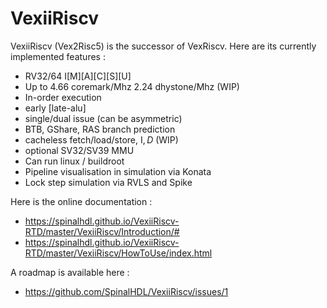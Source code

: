 # VexiiRiscv

VexiiRiscv (Vex2Risc5) is the successor of VexRiscv. Here are its currently implemented features :

- RV32/64 I[M][A][C][S][U]
- Up to 4.66 coremark/Mhz 2.24 dhystone/Mhz (WIP)
- In-order execution
- early [late-alu]
- single/dual issue (can be asymmetric)
- BTB, GShare, RAS branch prediction
- cacheless fetch/load/store, I$, D$ (WIP)
- optional SV32/SV39 MMU
- Can run linux / buildroot
- Pipeline visualisation in simulation via Konata
- Lock step simulation via RVLS and Spike

Here is the online documentation : 

- https://spinalhdl.github.io/VexiiRiscv-RTD/master/VexiiRiscv/Introduction/#
- https://spinalhdl.github.io/VexiiRiscv-RTD/master/VexiiRiscv/HowToUse/index.html

A roadmap is available here : 

- https://github.com/SpinalHDL/VexiiRiscv/issues/1
